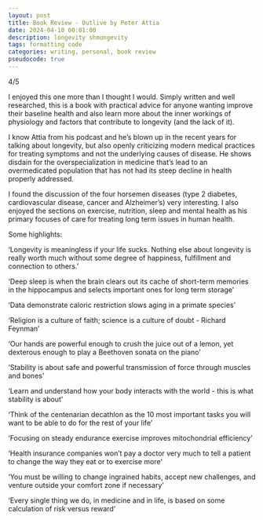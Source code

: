 ```yaml
---
layout: post
title: Book Review - Outlive by Peter Attia
date: 2024-04-10 00:01:00
description: longevity shmongevity
tags: formatting code
categories: writing, personal, book review
pseudocode: true
---
```


4/5

I enjoyed this one more than I thought I would. Simply written and well researched, this is a book with practical advice for anyone wanting improve their baseline health and also learn more about the inner workings of physiology and factors that contribute to longevity (and the lack of it).

I know Attia from his podcast and he’s blown up in the recent years for talking about longevity, but also openly criticizing modern medical practices for treating symptoms and not the underlying causes of disease. He shows disdain for the overspecialization in medicine that’s lead to an overmedicated population that has not had its steep decline in health properly addressed.

I found the discussion of the four horsemen diseases (type 2 diabetes, cardiovascular disease, cancer and Alzheimer’s) very interesting. I also enjoyed the sections on exercise, nutrition, sleep and mental health as his primary focuses of care for treating long term issues in human health.

Some highlights:

‘Longevity is meaningless if your life sucks.
Nothing else about longevity is really worth much without some degree of happiness, fulfillment and connection to others.’

‘Deep sleep is when the brain clears out its cache of short-term memories in the hippocampus and selects important ones for long term storage’

‘Data demonstrate caloric restriction slows aging in a primate species’

‘Religion is a culture of faith; science is a culture of doubt - Richard Feynman’

‘Our hands are powerful enough to crush the juice out of a lemon, yet dexterous enough to play a Beethoven sonata on the piano’

‘Stability is about safe and powerful transmission of force through muscles and bones’

‘Learn and understand how your body interacts with the world - this is what stability is about’

‘Think of the centenarian decathlon as the 10 most important tasks you will want to be able to do for the rest of your life’

‘Focusing on steady endurance exercise improves mitochondrial efficiency’

‘Health insurance companies won’t pay a doctor very much to tell a patient to change the way they eat or to exercise more’

‘You must be willing to change ingrained habits, accept new challenges, and venture outside your comfort zone if necessary’

‘Every single thing we do, in medicine and in life, is based on some calculation of risk versus reward’
